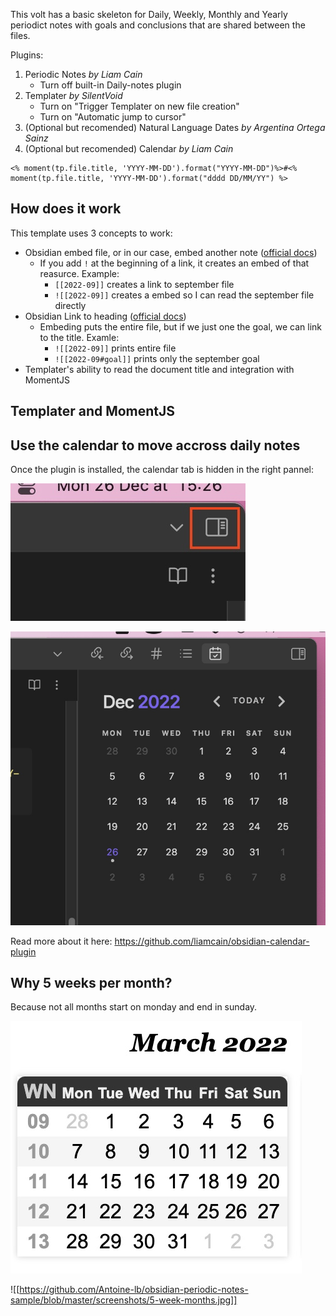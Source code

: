 
This volt has a basic skeleton for Daily, Weekly, Monthly and Yearly periodict notes with goals and conclusions that are shared between the files.



Plugins:
1. Periodic Notes *by Liam Cain*
	- Turn off built-in Daily-notes plugin
1. Templater *by SilentVoid*
	- Turn on "Trigger Templater on new file creation"
	- Turn on "Automatic jump to cursor"
2. (Optional but recomended) Natural Language Dates *by Argentina Ortega Sainz*
3. (Optional but recomended) Calendar *by Liam Cain*




```
<% moment(tp.file.title, 'YYYY-MM-DD').format("YYYY-MM-DD")%>#<% moment(tp.file.title, 'YYYY-MM-DD').format("dddd DD/MM/YY") %>
```

## How does it work
This template uses 3 concepts to work:
- Obsidian embed file, or in our case, embed another note ([official docs](https://help.obsidian.md/How+to/Embed+files))
	- If you add `!` at the beginning of a link, it creates an embed of that reasurce. Example:
		- `[[2022-09]]` creates a link to september file
		- `![[2022-09]]` creates a embed so I can read the september file directly
- Obsidian Link to heading ([official docs](https://help.obsidian.md/How+to/Internal+link#Link+to+headings))
	- Embeding puts the entire file, but if we just one the goal, we can link to the title. Examle:
		- `![[2022-09]]` prints entire file
		- `![[2022-09#goal]]` prints only the september goal
- Templater's ability to read the document title and integration with MomentJS

## Templater and MomentJS

## Use the calendar to move accross daily notes
Once the plugin is installed, the calendar tab is hidden in the right pannel:

![5-weeks-months](https://github.com/Antoine-lb/obsidian-periodic-notes-sample/blob/master/screenshots/reveal-calendar.jpg?raw=true)

![5-weeks-months](https://github.com/Antoine-lb/obsidian-periodic-notes-sample/blob/master/screenshots/full-calendar.jpg?raw=true)

Read more about it here: https://github.com/liamcain/obsidian-calendar-plugin


## Why 5 weeks per month?
Because not all months start on monday and end in sunday.


![5-weeks-months](https://github.com/Antoine-lb/obsidian-periodic-notes-sample/blob/master/screenshots/5-week-months.jpg?raw=true)


![[https://github.com/Antoine-lb/obsidian-periodic-notes-sample/blob/master/screenshots/5-week-months.jpg]]

